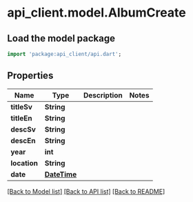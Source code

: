 # api_client.model.AlbumCreate

## Load the model package
```dart
import 'package:api_client/api.dart';
```

## Properties
Name | Type | Description | Notes
------------ | ------------- | ------------- | -------------
**titleSv** | **String** |  | 
**titleEn** | **String** |  | 
**descSv** | **String** |  | 
**descEn** | **String** |  | 
**year** | **int** |  | 
**location** | **String** |  | 
**date** | [**DateTime**](DateTime.md) |  | 

[[Back to Model list]](../README.md#documentation-for-models) [[Back to API list]](../README.md#documentation-for-api-endpoints) [[Back to README]](../README.md)


